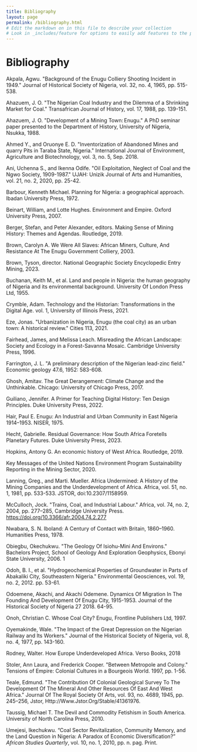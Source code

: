 ```yaml
---
title: Bibliography
layout: page
permalink: /bibliography.html
# Edit the markdown on in this file to describe your collection
# Look in _includes/feature for options to easily add features to the page
---
```

# Bibliography

Akpala, Agwu. "Background of the Enugu Colliery Shooting Incident in 1949." Journal of Historical Society of Nigeria, vol. 32, no. 4, 1965, pp. 515-538.

Ahazuem, J. O. "The Nigerian Coal Industry and the Dilemma of a Shrinking Market for Coal." Transafrican Journal of History, vol. 17, 1988, pp. 139-151.

Ahazuem, J. O. "Development of a Mining Town: Enugu." A PhD seminar paper presented to the Department of History, University of Nigeria, Nsukka, 1988.

Ahmed Y., and Oruonye E. D. "Inventorization of Abandoned Mines and quarry Pits in Taraba State, Nigeria." International Journal of Environment, Agriculture and Biotechnology, vol. 3, no. 5, Sep. 2018.

Ani, Uchenna S., and Ikenna Odife. "Oil Exploitation, Neglect of Coal and the Ngwo Society, 1909-1987." UJAH: Unizik Journal of Arts and Humanities, vol. 21, no. 2, 2020, pp. 25-42.

Barbour, Kenneth Michael. Planning for Nigeria: a geographical approach. Ibadan University Press, 1972.

Beinart, William, and Lotte Hughes. Environment and Empire. Oxford University Press, 2007.

Berger, Stefan, and Peter Alexander, editors. Making Sense of Mining History: Themes and Agendas. Routledge, 2019.

Brown, Carolyn A. We Were All Slaves: African Miners, Culture, And Resistance At The Enugu Government Colliery, 2003.

Brown, Tyson, director. National Geographic Society Encyclopedic Entry Mining, 2023.

Buchanan, Keith M., et al. Land and people in Nigeria: the human geography of Nigeria and its environmental background. University Of London Press Ltd, 1955.

Crymble, Adam. Technology and the Historian: Transformations in the Digital Age. vol. 1, University of Illinois Press, 2021.

Eze, Jonas. "Urbanization in Nigeria, Enugu (the coal city) as an urban town: A historical review." Cities 113, 2021.

Fairhead, James, and Melissa Leach. Misreading the African Landscape: Society and Ecology in a Forest-Savanna Mosaic. Cambridge University Press, 1996.

Farrington, J. L. "A preliminary description of the Nigerian lead-zinc field." Economic geology 47.6, 1952: 583-608.

Ghosh, Amitav. The Great Derangement: Climate Change and the Unthinkable. Chicago: University of Chicago Press, 2017.

Guiliano, Jennifer. A Primer for Teaching Digital History: Ten Design Principles. Duke University Press, 2022.

Hair, Paul E. Enugu: An Industrial and Urban Community in East Nigeria 1914–1953. NISER, 1975.

Hecht, Gabrielle. Residual Governance: How South Africa Foretells Planetary Futures. Duke University Press, 2023.

Hopkins, Antony G. An economic history of West Africa. Routledge, 2019.

Key Messages of the United Nations Environment Program Sustainability Reporting in the Mining Sector, 2020.

Lanning, Greg., and Marti. Mueller. Africa Undermined: A History of the Mining Companies and the Underdevelopment of Africa. Africa, vol. 51, no. 1, 1981, pp. 533-533. JSTOR, doi:10.2307/1158959.

McCulloch, Jock. "Trains, Coal, and Industrial Labour." Africa, vol. 74, no. 2, 2004, pp. 277–285, Cambridge University Press. https://doi.org/10.3366/afr.2004.74.2.277

Nwabara, S. N. Iboland: A Century of Contact with Britain, 1860–1960. Humanities Press, 1978.

Obiegbu, Okechukwu. "The Geology Of Isiohu-Mini And Environs." Bachelors Project, School of Geology And Exploration Geophysics, Ebonyi State University, 2006.
1

Odoh, B. I., et al. "Hydrogeochemical Properties of Groundwater in Parts of Abakaliki City, Southeastern Nigeria." Environmental Geosciences, vol. 19, no. 2, 2012. pp. 53-61.

Odoemene, Akachi, and Akachi Odemene. Dynamics Of Migration In The Founding And Development Of Enugu City, 1915-1953. Journal of the Historical Society of Nigeria 27 2018. 64-95.

Onoh, Christian C. Whose Coal City? Enugu, Frontline Publishers Ltd, 1997.

Oyemakinde, Wale. "The Impact of the Great Depression on the Nigerian Railway and Its Workers." Journal of the Historical Society of Nigeria, vol. 8, no. 4, 1977, pp. 143-160.

Rodney, Walter. How Europe Underdeveloped Africa. Verso Books, 2018

Stoler, Ann Laura, and Frederick Cooper. "Between Metropole and Colony." Tensions of Empire: Colonial Cultures in a Bourgeois World. 1997, pp. 1-56.

Teale, Edmund. "The Contribution Of Colonial Geological Survey To The Development Of The Mineral And Other Resources Of East And West Africa." Journal Of The
Royal	Society	Of	Arts,	vol.	93,	no.	4689,	1945,	pp.	245–256,	Jstor, Http://Www.Jstor.Org/Stable/41361976.

Taussig, Michael T. The Devil and Commodity Fetishism in South America. University of North Carolina Press, 2010.

Umejesi, Ikechukwu. “Coal Sector Revitalization, Community Memory, and the Land Question in Nigeria: A Paradox of Economic Diversification?” *African Studies Quarterly*, vol. 10, no. 1, 2010, pp. n. pag. Print.
